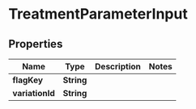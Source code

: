 

# TreatmentParameterInput


## Properties

Name | Type | Description | Notes
------------ | ------------- | ------------- | -------------
**flagKey** | **String** |  | 
**variationId** | **String** |  | 



